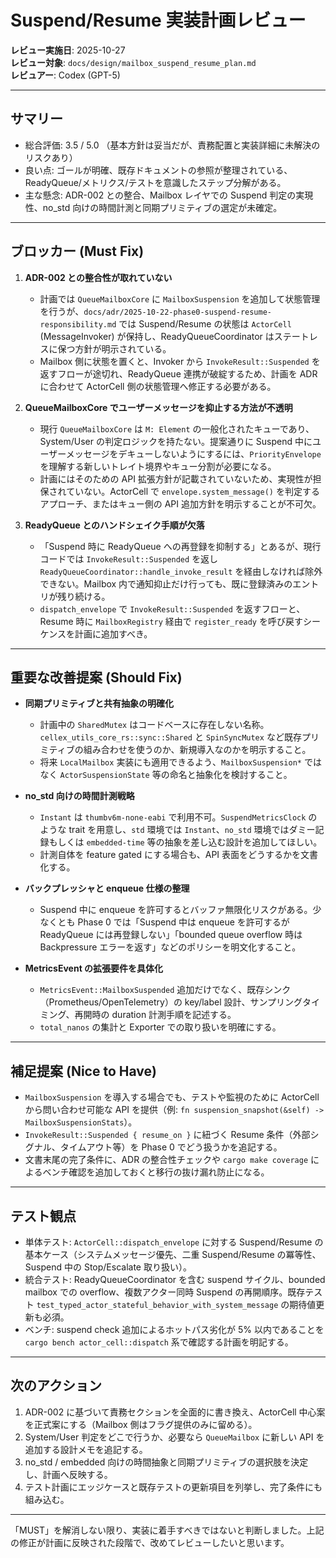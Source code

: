 # Suspend/Resume 実装計画レビュー

**レビュー実施日**: 2025-10-27  
**レビュー対象**: `docs/design/mailbox_suspend_resume_plan.md`  
**レビュアー**: Codex (GPT-5)

---

## サマリー

- 総合評価: 3.5 / 5.0 （基本方針は妥当だが、責務配置と実装詳細に未解決のリスクあり）
- 良い点: ゴールが明確、既存ドキュメントの参照が整理されている、ReadyQueue/メトリクス/テストを意識したステップ分解がある。
- 主な懸念: ADR-002 との整合、Mailbox レイヤでの Suspend 判定の実現性、no_std 向けの時間計測と同期プリミティブの選定が未確定。

---

## ブロッカー (Must Fix)

1. **ADR-002 との整合性が取れていない**  
   - 計画では `QueueMailboxCore` に `MailboxSuspension` を追加して状態管理を行うが、`docs/adr/2025-10-22-phase0-suspend-resume-responsibility.md` では Suspend/Resume の状態は `ActorCell` (MessageInvoker) が保持し、ReadyQueueCoordinator はステートレスに保つ方針が明示されている。  
   - Mailbox 側に状態を置くと、Invoker から `InvokeResult::Suspended` を返すフローが途切れ、ReadyQueue 連携が破綻するため、計画を ADR に合わせて ActorCell 側の状態管理へ修正する必要がある。

2. **QueueMailboxCore でユーザーメッセージを抑止する方法が不透明**  
   - 現行 `QueueMailboxCore` は `M: Element` の一般化されたキューであり、System/User の判定ロジックを持たない。提案通りに Suspend 中にユーザーメッセージをデキューしないようにするには、`PriorityEnvelope` を理解する新しいトレイト境界やキュー分割が必要になる。  
   - 計画にはそのための API 拡張方針が記載されていないため、実現性が担保されていない。ActorCell で `envelope.system_message()` を判定するアプローチ、またはキュー側の API 追加方針を明示することが不可欠。

3. **ReadyQueue とのハンドシェイク手順が欠落**  
   - 「Suspend 時に ReadyQueue への再登録を抑制する」とあるが、現行コードでは `InvokeResult::Suspended` を返し `ReadyQueueCoordinator::handle_invoke_result` を経由しなければ除外できない。Mailbox 内で通知抑止だけ行っても、既に登録済みのエントリが残り続ける。  
   - `dispatch_envelope` で `InvokeResult::Suspended` を返すフローと、Resume 時に `MailboxRegistry` 経由で `register_ready` を呼び戻すシーケンスを計画に追加すべき。

---

## 重要な改善提案 (Should Fix)

- **同期プリミティブと共有抽象の明確化**  
  - 計画中の `SharedMutex` はコードベースに存在しない名称。`cellex_utils_core_rs::sync::Shared` と `SpinSyncMutex` など既存プリミティブの組み合わせを使うのか、新規導入なのかを明示すること。  
  - 将来 `LocalMailbox` 実装にも適用できるよう、`MailboxSuspension*` ではなく `ActorSuspensionState` 等の命名と抽象化を検討すること。

- **no_std 向けの時間計測戦略**  
  - `Instant` は `thumbv6m-none-eabi` で利用不可。`SuspendMetricsClock` のような trait を用意し、`std` 環境では `Instant`、`no_std` 環境ではダミー記録もしくは `embedded-time` 等の抽象を差し込む設計を追加してほしい。  
  - 計測自体を feature gated にする場合も、API 表面をどうするかを文書化する。

- **バックプレッシャと enqueue 仕様の整理**  
  - Suspend 中に enqueue を許可するとバッファ無限化リスクがある。少なくとも Phase 0 では「Suspend 中は enqueue を許可するが ReadyQueue には再登録しない」「bounded queue overflow 時は Backpressure エラーを返す」などのポリシーを明文化すること。

- **MetricsEvent の拡張要件を具体化**  
  - `MetricsEvent::MailboxSuspended` 追加だけでなく、既存シンク（Prometheus/OpenTelemetry）の key/label 設計、サンプリングタイミング、再開時の duration 計測手順を記述する。  
  - `total_nanos` の集計と Exporter での取り扱いを明確にする。

---

## 補足提案 (Nice to Have)

- `MailboxSuspension` を導入する場合でも、テストや監視のために ActorCell から問い合わせ可能な API を提供（例: `fn suspension_snapshot(&self) -> MailboxSuspensionStats`）。
- `InvokeResult::Suspended { resume_on }` に紐づく Resume 条件（外部シグナル、タイムアウト等）を Phase 0 でどう扱うかを追記する。
- 文書末尾の完了条件に、ADR の整合性チェックや `cargo make coverage` によるベンチ確認を追加しておくと移行の抜け漏れ防止になる。

---

## テスト観点

- 単体テスト: `ActorCell::dispatch_envelope` に対する Suspend/Resume の基本ケース（システムメッセージ優先、二重 Suspend/Resume の冪等性、Suspend 中の Stop/Escalate 取り扱い）。
- 統合テスト: ReadyQueueCoordinator を含む suspend サイクル、bounded mailbox での overflow、複数アクター同時 Suspend の再開順序。既存テスト `test_typed_actor_stateful_behavior_with_system_message` の期待値更新も必須。
- ベンチ: suspend check 追加によるホットパス劣化が 5% 以内であることを `cargo bench actor_cell::dispatch` 系で確認する計画を明記する。

---

## 次のアクション

1. ADR-002 に基づいて責務セクションを全面的に書き換え、ActorCell 中心案を正式案にする（Mailbox 側はフラグ提供のみに留める）。
2. System/User 判定をどこで行うか、必要なら `QueueMailbox` に新しい API を追加する設計メモを追記する。  
3. no_std / embedded 向けの時間抽象と同期プリミティブの選択肢を決定し、計画へ反映する。  
4. テスト計画にエッジケースと既存テストの更新項目を列挙し、完了条件にも組み込む。

---

「MUST」を解消しない限り、実装に着手すべきではないと判断しました。上記の修正が計画に反映された段階で、改めてレビューしたいと思います。
